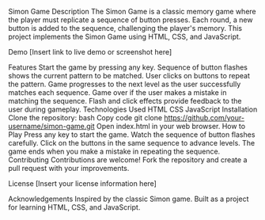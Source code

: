 Simon Game
Description
The Simon Game is a classic memory game where the player must replicate a sequence of button presses. Each round, a new button is added to the sequence, challenging the player's memory. This project implements the Simon Game using HTML, CSS, and JavaScript.

Demo
[Insert link to live demo or screenshot here]

Features
Start the game by pressing any key.
Sequence of button flashes shows the current pattern to be matched.
User clicks on buttons to repeat the pattern.
Game progresses to the next level as the user successfully matches each sequence.
Game over if the user makes a mistake in matching the sequence.
Flash and click effects provide feedback to the user during gameplay.
Technologies Used
HTML
CSS
JavaScript
Installation
Clone the repository:
bash
Copy code
git clone https://github.com/your-username/simon-game.git
Open index.html in your web browser.
How to Play
Press any key to start the game.
Watch the sequence of button flashes carefully.
Click on the buttons in the same sequence to advance levels.
The game ends when you make a mistake in repeating the sequence.
Contributing
Contributions are welcome! Fork the repository and create a pull request with your improvements.

License
[Insert your license information here]

Acknowledgements
Inspired by the classic Simon game.
Built as a project for learning HTML, CSS, and JavaScript.

